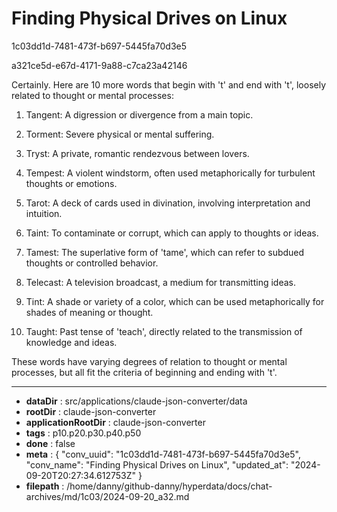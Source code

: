 # Finding Physical Drives on Linux

1c03dd1d-7481-473f-b697-5445fa70d3e5

a321ce5d-e67d-4171-9a88-c7ca23a42146

 Certainly. Here are 10 more words that begin with 't' and end with 't', loosely related to thought or mental processes:

1. Tangent: A digression or divergence from a main topic.

2. Torment: Severe physical or mental suffering.

3. Tryst: A private, romantic rendezvous between lovers.

4. Tempest: A violent windstorm, often used metaphorically for turbulent thoughts or emotions.

5. Tarot: A deck of cards used in divination, involving interpretation and intuition.

6. Taint: To contaminate or corrupt, which can apply to thoughts or ideas.

7. Tamest: The superlative form of 'tame', which can refer to subdued thoughts or controlled behavior.

8. Telecast: A television broadcast, a medium for transmitting ideas.

9. Tint: A shade or variety of a color, which can be used metaphorically for shades of meaning or thought.

10. Taught: Past tense of 'teach', directly related to the transmission of knowledge and ideas.

These words have varying degrees of relation to thought or mental processes, but all fit the criteria of beginning and ending with 't'.

---

* **dataDir** : src/applications/claude-json-converter/data
* **rootDir** : claude-json-converter
* **applicationRootDir** : claude-json-converter
* **tags** : p10.p20.p30.p40.p50
* **done** : false
* **meta** : {
  "conv_uuid": "1c03dd1d-7481-473f-b697-5445fa70d3e5",
  "conv_name": "Finding Physical Drives on Linux",
  "updated_at": "2024-09-20T20:27:34.612753Z"
}
* **filepath** : /home/danny/github-danny/hyperdata/docs/chat-archives/md/1c03/2024-09-20_a32.md